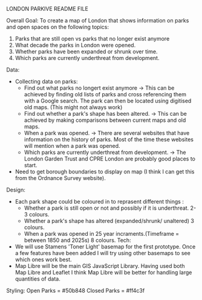 LONDON PARKIVE README FILE

Overall Goal: 
To create a map of London that shows information on parks and open spaces on the following topics:

1. Parks that are still open vs parks that no longer exist anymore
2. What decade the parks in London were opened. 
3. Whether parks have been expanded or shrunk over time. 
4. Which parks are currently underthreat from development. 

Data: 
- Collecting data on parks:
    - Find out what parks no longert exist anymore -> This can be achieved by finding old lists of parks and cross referencing them with a Google search. The park can then be located using digitised old maps. (This might not always work)   
    - Find out whether a park's shape has been altered. -> This can be achieved by making comparisons between current maps and old maps. 
    -  When a park was opened. -> There are several websites that have information on the history of parks. Most of the time these websites will mention when a park was opened. 
    - Which parks are currently underthreat from development. -> The London Garden Trust and CPRE London are probably good places to start. 
- Need to get borough boundaries to display on map (I think I can get this from the Ordnance Survey website). 

Design:
- Each park shape could be coloured in to reprasent different things :
    - Whether a park is still open or not and possibly if it is underthreat. 2-3 colours.
    - Whether a park's shape has altered (expanded/shrunk/ unaltered) 3 colours.
    - When a park was opened in 25 year incraments.(Timeframe = between 1850 and 2025s) 8 colours.
Tech:
- We will use Stamens 'Toner Light' basemap for the first prototype. Once a few features have been added I will try using other basemaps to see which ones work best. 
- Map Libre will be  the main GIS JavaScript Library. Having used both Map Libre and Leaflet I think Map Libre will be better for handling large quantities of  data. 

Styling:
Open Parks = #50b848
Closed Parks = #ff4c3f